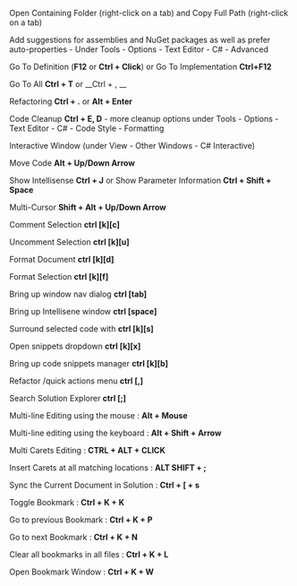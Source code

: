 Open Containing Folder (right-click on a tab) and Copy Full Path (right-click on a tab)

Add suggestions for assemblies and NuGet packages as well as prefer auto-properties - Under Tools - Options - Text Editor - C# - Advanced

Go To Definition (__F12__ or __Ctrl + Click__) or Go To Implementation __Ctrl+F12__

Go To All __Ctrl + T__ or __Ctrl + , __

Refactoring __Ctrl + .__ or __Alt + Enter__

Code Cleanup __Ctrl + E, D__ - more cleanup options under Tools - Options - Text Editor - C# - Code Style - Formatting

Interactive Window (under View - Other Windows - C# Interactive)

Move Code __Alt + Up/Down Arrow__

Show Intellisense __Ctrl + J__ or Show Parameter Information __Ctrl + Shift + Space__

Multi-Cursor __Shift + Alt + Up/Down Arrow__

Comment Selection __ctrl [k][c]__ 

Uncomment Selection __ctrl [k][u]__ 

Format Document **ctrl [k][d]**

Format Selection **ctrl [k][f]** 

Bring up window nav dialog **ctrl [tab]** 

Bring up Intellisene window **ctrl [space]**  

Surround selected code with **ctrl [k][s]** 

Open snippets dropdown **ctrl [k][x]** 

Bring up code snippets manager **ctrl [k][b]** 

Refactor /quick actions menu **ctrl [,]** 

Search Solution Explorer **ctrl [;]** 

Multi-line Editing using the mouse : __Alt + Mouse__

Multi-line editing using the keyboard : __Alt + Shift + Arrow__

Multi Carets Editing  : __CTRL + ALT + CLICK__

Insert Carets at all matching locations : __ALT SHIFT + ;__

Sync the Current Document in Solution : __Ctrl + [ + s__

Toggle Bookmark : __Ctrl + K + K__

Go to previous Bookmark : __Ctrl + K + P__

Go to next Bookmark : __Ctrl + K + N__

Clear all bookmarks in all files : __Ctrl + K + L__

Open Bookmark Window : __Ctrl + K + W__
